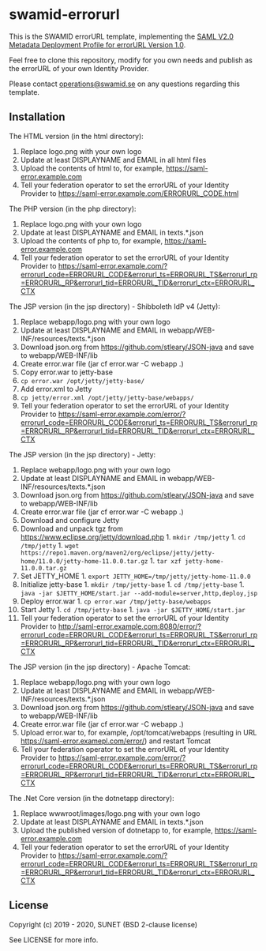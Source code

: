# swamid-errorurl

This is the SWAMID errorURL template, implementing the [SAML V2.0 Metadata Deployment Profile for errorURL Version 1.0](https://refeds.org/specifications/saml-v2-0-metadata-deployment-profile-for-errorurl-version-1-0).

Feel free to clone this repository, modify for you own needs and publish as the errorURL of your own Identity Provider.

Please contact operations@swamid.se on any questions regarding this template.

## Installation

The HTML version (in the html directory):

1. Replace logo.png with your own logo
1. Update at least DISPLAYNAME and EMAIL in all html files
1. Upload the contents of html to, for example, https://saml-error.example.com
1. Tell your federation operator to set the errorURL of your Identity Provider to https://saml-error.example.com/ERRORURL_CODE.html

The PHP version (in the php directory):

1. Replace logo.png with your own logo
1. Update at least DISPLAYNAME and EMAIL in texts.\*.json
1. Upload the contents of php to, for example, https://saml-error.example.com
1. Tell your federation operator to set the errorURL of your Identity Provider to https://saml-error.example.com/?errorurl_code=ERRORURL_CODE&errorurl_ts=ERRORURL_TS&errorurl_rp=ERRORURL_RP&errorurl_tid=ERRORURL_TID&errorurl_ctx=ERRORURL_CTX

The JSP version (in the jsp directory) - Shibboleth IdP v4 (Jetty):

1. Replace webapp/logo.png with your own logo
1. Update at least DISPLAYNAME and EMAIL in webapp/WEB-INF/resources/texts.\*.json
1. Download json.org from https://github.com/stleary/JSON-java and save to webapp/WEB-INF/lib
1. Create error.war file (jar cf error.war -C webapp .)
1. Copy error.war to jetty-base
  1. ```cp error.war /opt/jetty/jetty-base/```
1. Add error.xml to Jetty
  1. ```cp jetty/error.xml /opt/jetty/jetty-base/webapps/```
1. Tell your federation operator to set the errorURL of your Identity Provider to https://saml-error.example.com/error/?errorurl_code=ERRORURL_CODE&errorurl_ts=ERRORURL_TS&errorurl_rp=ERRORURL_RP&errorurl_tid=ERRORURL_TID&errorurl_ctx=ERRORURL_CTX

The JSP version (in the jsp directory) - Jetty:

1. Replace webapp/logo.png with your own logo
1. Update at least DISPLAYNAME and EMAIL in webapp/WEB-INF/resources/texts.\*.json
1. Download json.org from https://github.com/stleary/JSON-java and save to webapp/WEB-INF/lib
1. Create error.war file (jar cf error.war -C webapp .)
1. Download and configure Jetty
  1. Download and unpack tgz from https://www.eclipse.org/jetty/download.php
    1. ```mkdir /tmp/jetty```
    1. ```cd /tmp/jetty```
    1. ```wget https://repo1.maven.org/maven2/org/eclipse/jetty/jetty-home/11.0.0/jetty-home-11.0.0.tar.gz```
    1. ```tar xzf jetty-home-11.0.0.tar.gz```
  1. Set JETTY_HOME
    1. ```export JETTY_HOME=/tmp/jetty/jetty-home-11.0.0```
  1. Initialize jetty-base
    1. ```mkdir /tmp/jetty-base```
    1. ```cd /tmp/jetty-base```
    1. ```java -jar $JETTY_HOME/start.jar --add-module=server,http,deploy,jsp```
  1. Deploy error.war
    1. ```cp error.war /tmp/jetty-base/webapps```
  1. Start Jetty
    1. ```cd /tmp/jetty-base```
    1. ```java -jar $JETTY_HOME/start.jar```
1. Tell your federation operator to set the errorURL of your Identity Provider to http://saml-error.example.com:8080/error/?errorurl_code=ERRORURL_CODE&errorurl_ts=ERRORURL_TS&errorurl_rp=ERRORURL_RP&errorurl_tid=ERRORURL_TID&errorurl_ctx=ERRORURL_CTX

The JSP version (in the jsp directory) - Apache Tomcat:

1. Replace webapp/logo.png with your own logo
1. Update at least DISPLAYNAME and EMAIL in webapp/WEB-INF/resources/texts.\*.json
1. Download json.org from https://github.com/stleary/JSON-java and save to webapp/WEB-INF/lib
1. Create error.war file (jar cf error.war -C webapp .)
1. Upload error.war to, for example, /opt/tomcat/webapps (resulting in URL https://saml-error.examepl.com/error/) and restart Tomcat
1. Tell your federation operator to set the errorURL of your Identity Provider to https://saml-error.example.com/error/?errorurl_code=ERRORURL_CODE&errorurl_ts=ERRORURL_TS&errorurl_rp=ERRORURL_RP&errorurl_tid=ERRORURL_TID&errorurl_ctx=ERRORURL_CTX

The .Net Core version (in the dotnetapp directory):

1. Replace wwwroot/images/logo.png with your own logo
1. Update at least DISPLAYNAME and EMAIL in texts.\*.json
1. Upload the published version of dotnetapp to, for example, https://saml-error.example.com
1. Tell your federation operator to set the errorURL of your Identity Provider to https://saml-error.example.com/?errorurl_code=ERRORURL_CODE&errorurl_ts=ERRORURL_TS&errorurl_rp=ERRORURL_RP&errorurl_tid=ERRORURL_TID&errorurl_ctx=ERRORURL_CTX

## License

Copyright (c) 2019 - 2020, SUNET (BSD 2-clause license)

See LICENSE for more info.
